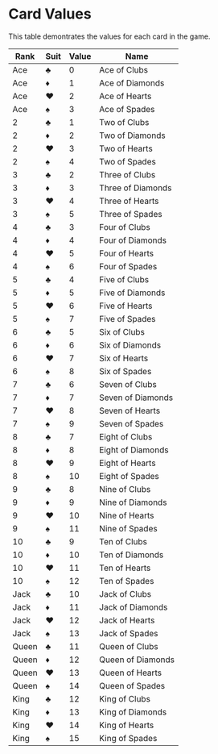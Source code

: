 # Card Values
This table demontrates the values for each card in the game.

Rank|Suit|Value|Name
----|----|-----|----
Ace|♣️|0|Ace of Clubs
Ace|♦️|1|Ace of Diamonds
Ace|♥️|2|Ace of Hearts
Ace|♠️|3|Ace of Spades
2|♣️|1|Two of Clubs
2|♦️|2|Two of Diamonds
2|♥️|3|Two of Hearts
2|♠️|4|Two of Spades
3|♣️|2|Three of Clubs
3|♦️|3|Three of Diamonds
3|♥️|4|Three of Hearts
3|♠️|5|Three of Spades
4|♣️|3|Four of Clubs
4|♦️|4|Four of Diamonds
4|♥️|5|Four of Hearts
4|♠️|6|Four of Spades
5|♣️|4|Five of Clubs
5|♦️|5|Five of Diamonds
5|♥️|6|Five of Hearts
5|♠️|7|Five of Spades
6|♣️|5|Six of Clubs
6|♦️|6|Six of Diamonds
6|♥️|7|Six of Hearts
6|♠️|8|Six of Spades
7|♣️|6|Seven of Clubs
7|♦️|7|Seven of Diamonds
7|♥️|8|Seven of Hearts
7|♠️|9|Seven of Spades
8|♣️|7|Eight of Clubs
8|♦️|8|Eight of Diamonds
8|♥️|9|Eight of Hearts
8|♠️|10|Eight of Spades
9|♣️|8|Nine of Clubs
9|♦️|9|Nine of Diamonds
9|♥️|10|Nine of Hearts
9|♠️|11|Nine of Spades
10|♣️|9|Ten of Clubs
10|♦️|10|Ten of Diamonds
10|♥️|11|Ten of Hearts
10|♠️|12|Ten of Spades
Jack|♣️|10|Jack of Clubs
Jack|♦️|11|Jack of Diamonds
Jack|♥️|12|Jack of Hearts
Jack|♠️|13|Jack of Spades
Queen|♣️|11|Queen of Clubs
Queen|♦️|12|Queen of Diamonds
Queen|♥️|13|Queen of Hearts
Queen|♠️|14|Queen of Spades
King|♣️|12|King of Clubs
King|♦️|13|King of Diamonds
King|♥️|14|King of Hearts
King|♠️|15|King of Spades
